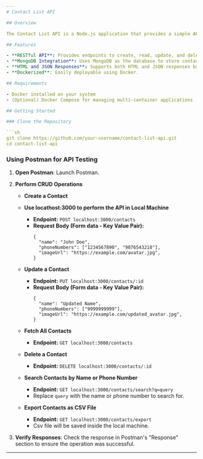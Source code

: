 ```yaml
---
# Contact List API

## Overview

The Contact List API is a Node.js application that provides a simple API for managing contacts. It uses MongoDB for data storage and supports both JSON and HTML responses. This Docker image packages the Contact List API and makes it easy to deploy the application in any environment that supports Docker.

## Features

- **RESTful API**: Provides endpoints to create, read, update, and delete contacts.
- **MongoDB Integration**: Uses MongoDB as the database to store contact information.
- **HTML and JSON Responses**: Supports both HTML and JSON responses based on the request headers.
- **Dockerized**: Easily deployable using Docker.

## Requirements

- Docker installed on your system
- (Optional) Docker Compose for managing multi-container applications

## Getting Started

### Clone the Repository

```sh
git clone https://github.com/your-username/contact-list-api.git
cd contact-list-api
```

### Using Postman for API Testing

1. **Open Postman**: Launch Postman.

2. **Perform CRUD Operations**

   - **Create a Contact**
   - **Use locathost:3000 to perform the API in Local Machine**
     - **Endpoint:** `POST localhost:3000/contacts`
     - **Request Body (Form data - Key Value Pair):**
       ```
       {
         "name": "John Doe",
         "phoneNumbers": ["1234567890", "9876543210"],
         "imageUrl": "https://example.com/avatar.jpg",
       }
       ```

   - **Update a Contact**
     - **Endpoint:** `PUT localhost:3000/contacts/:id`
     - **Request Body (Form data - Key Value Pair):**
       ```
       {
         "name": "Updated Name",
         "phoneNumbers": ["9999999999"],
         "imageUrl": "https://example.com/updated_avatar.jpg",
       }
       ```

   - **Fetch All Contacts**
     - **Endpoint:** `GET localhost:3000/contacts`

   - **Delete a Contact**
     - **Endpoint:** `DELETE localhost:3000/contacts/:id`

   - **Search Contacts by Name or Phone Number**
     - **Endpoint:** `GET localhost:3000/contacts/search?q=query`
     - Replace `query` with the name or phone number to search for.

   - **Export Contacts as CSV File**
     - **Endpoint:** `GET localhost:3000/contacts/export`
     - Csv file will be saved inside the local machine.

3. **Verify Responses**: Check the response in Postman's "Response" section to ensure the operation was successful.



---
```

